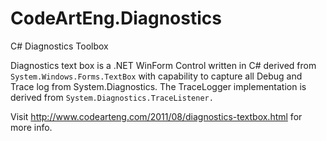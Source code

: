 # CodeArtEng.Diagnostics
C# Diagnostics Toolbox

Diagnostics text box is a .NET WinForm Control written in C# derived from <code>System.Windows.Forms.TextBox</code> 
with capability to capture all Debug and Trace log from System.Diagnostics. 
The TraceLogger implementation is derived from <code>System.Diagnostics.TraceListener.</code>

Visit http://www.codearteng.com/2011/08/diagnostics-textbox.html for more info.
